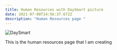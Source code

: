 ```yaml
---
title: Human Resources with DaySmart picture
date: 2021-07-08T14:56:37.672Z
description: "Human Resources page "
---
```

![DaySmart](/src/images/DaySmart.png "DaySmart")

This is the human resources page that I am creating